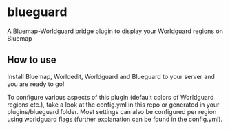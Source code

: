 # blueguard
A Bluemap-Worldguard bridge plugin to display your Worldguard regions on Bluemap

## How to use
Install Bluemap, Worldedit, Worldguard and Blueguard to your server and you are ready to go!

To configure various aspects of this plugin (default colors of Worldguard regions etc.), take a look at the config.yml in this repo or generated in your plugins/blueguard folder.
Most settings can also be configured per region using worldguard flags (further explanation can be found in the config.yml).
